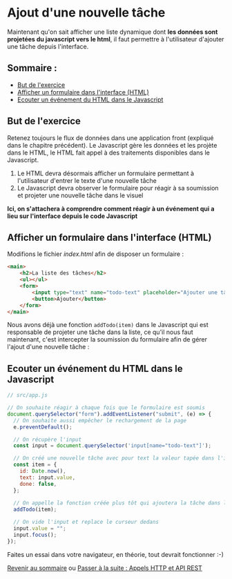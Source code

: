 # Ajout d'une nouvelle tâche

Maintenant qu'on sait afficher une liste dynamique dont **les données sont projetées du javascript vers le html**, il faut permettre à l'utilisateur d'ajouter une tâche depuis l'interface.

## Sommaire :
* [But de l'exercice](#but-de-l-exercice)
* [Afficher un formulaire dans l'interface (HTML)](#afficher-un-formulaire-dans-l-interface--html-)
* [Ecouter un événement du HTML dans le Javascript](#ecouter-un-événement-du-html-dans-le-javascript)

## But de l'exercice 
Retenez toujours le flux de données dans une application front (expliqué dans le chapitre précédent). Le Javascript gère les données et les projète dans le HTML, le HTML fait appel à des traitements disponibles dans le Javascript. 

1. Le HTML devra désormais afficher un formulaire permettant à l'utilisateur d'entrer le texte d'une nouvelle tâche
2. Le Javascript devra observer le formulaire pour réagir à sa soumission et projeter une nouvelle tâche dans le visuel

**Ici, on s'attachera à comprendre comment réagir à un événement qui a lieu sur l'interface depuis le code Javascript**

## Afficher un formulaire dans l'interface (HTML)

Modifions le fichier *index.html* afin de disposer un formulaire :

```html
<main>
    <h2>La liste des tâches</h2>
    <ul></ul>
    <form>
        <input type="text" name="todo-text" placeholder="Ajouter une tâche" />
        <button>Ajouter</button>
    </form>
</main>
```

Nous avons déjà une fonction `addTodo(item)` dans le Javascript qui est responsable de projeter une tâche dans la liste, ce qu'il nous faut maintenant, c'est intercepter la soumission du formulaire afin de gérer l'ajout d'une nouvelle tâche :

## Ecouter un événement du HTML dans le Javascript

```js
// src/app.js

// On souhaite réagir à chaque fois que le formulaire est soumis
document.querySelector("form").addEventListener("submit", (e) => {
  // On souhaite aussi empêcher le rechargement de la page
  e.preventDefault();

  // On récupère l'input
  const input = document.querySelector('input[name="todo-text"]');

  // On créé une nouvelle tâche avec pour text la valeur tapée dans l'input
  const item = {
    id: Date.now(),
    text: input.value,
    done: false,
  };
  
  // On appelle la fonction créée plus tôt qui ajoutera la tâche dans le <ul>
  addTodo(item);

  // On vide l'input et replace le curseur dedans
  input.value = "";
  input.focus();
});
```

Faites un essai dans votre navigateur, en théorie, tout devrait fonctionner :-)

[Revenir au sommaire](../README.md) ou [Passer à la suite : Appels HTTP et API REST](http.md)
